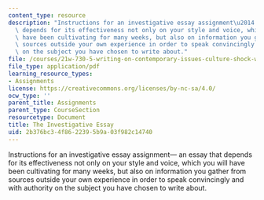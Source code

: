 ```yaml
---
content_type: resource
description: "Instructions for an investigative essay assignment\u2014 an essay that\
  \ depends for its effectiveness not only on your style and voice, which you will\
  \ have been cultivating for many weeks, but also on information you gather from\
  \ sources outside your own experience in order to speak convincingly and with authority\
  \ on the subject you have chosen to write about."
file: /courses/21w-730-5-writing-on-contemporary-issues-culture-shock-writing-editing-and-publishing-in-cyberspace-fall-2008/2b376bc34f8622395b9a03f982c14740_invest_esy.pdf
file_type: application/pdf
learning_resource_types:
- Assignments
license: https://creativecommons.org/licenses/by-nc-sa/4.0/
ocw_type: ''
parent_title: Assignments
parent_type: CourseSection
resourcetype: Document
title: The Investigative Essay
uid: 2b376bc3-4f86-2239-5b9a-03f982c14740
---
```

Instructions for an investigative essay assignment— an essay that depends for its effectiveness not only on your style and voice, which you will have been cultivating for many weeks, but also on information you gather from sources outside your own experience in order to speak convincingly and with authority on the subject you have chosen to write about.